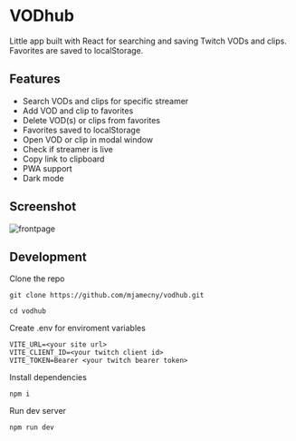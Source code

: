 # VODhub

Little app built with React for searching and saving Twitch VODs and clips. Favorites are saved to localStorage.

## Features

- Search VODs and clips for specific streamer
- Add VOD and clip to favorites
- Delete VOD(s) or clips from favorites
- Favorites saved to localStorage
- Open VOD or clip in modal window
- Check if streamer is live
- Copy link to clipboard
- PWA support
- Dark mode

## Screenshot

![frontpage](https://i.imgur.com/bkFUWmW.png)

## Development

Clone the repo

`git clone https://github.com/mjamecny/vodhub.git`

`cd vodhub`

Create .env for enviroment variables

```
VITE_URL=<your site url>
VITE_CLIENT_ID=<your twitch client id>
VITE_TOKEN=Bearer <your twitch bearer token>
```

Install dependencies

`npm i`

Run dev server

`npm run dev `
